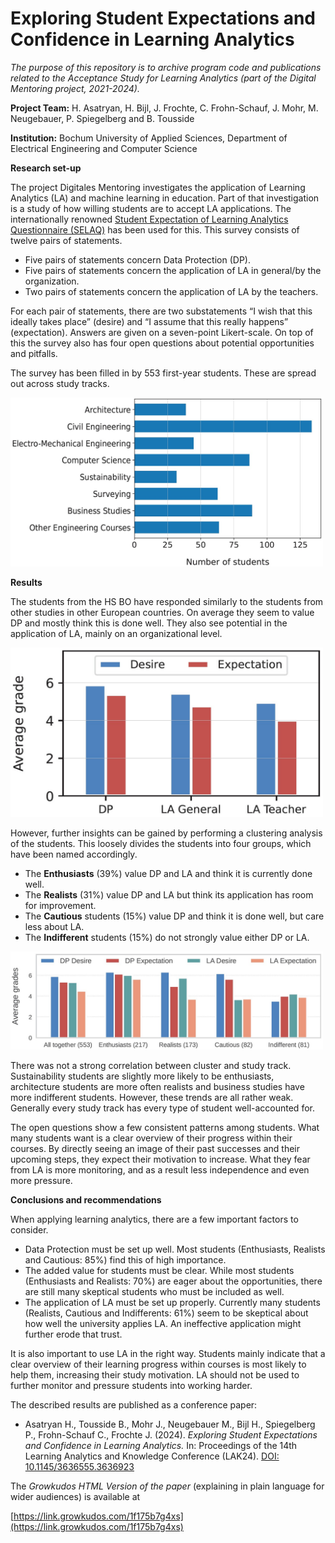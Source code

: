 # Exploring Student Expectations and Confidence in Learning Analytics

*The purpose of this repository is to archive program code and publications related to the Acceptance Study for Learning Analytics (part of the Digital Mentoring project, 2021-2024).*

**Project Team:** H. Asatryan, H. Bijl, J. Frochte, C. Frohn-Schauf, J. Mohr, M. Neugebauer, P. Spiegelberg and B. Tousside

**Institution:** Bochum University of Applied Sciences, Department of Electrical Engineering and Computer Science

**Research set-up**

The project Digitales Mentoring investigates the application of Learning Analytics (LA) and machine learning in education. Part of that investigation is a study of how willing students are to accept LA applications. The internationally renowned [Student Expectation of Learning Analytics Questionnaire (SELAQ)](https://onlinelibrary.wiley.com/doi/full/10.1111/jcal.12366) has been used for this. This survey consists of twelve pairs of statements.

- Five pairs of statements concern Data Protection (DP).
- Five pairs of statements concern the application of LA in general/by the organization.
- Two pairs of statements concern the application of LA by the teachers.

For each pair of statements, there are two substatements “I wish that this ideally takes place” (desire) and “I assume that this really happens” (expectation). Answers are given on a seven-point Likert-scale. On top of this the survey also has four open questions about potential opportunities and pitfalls.

The survey has been filled in by 553 first-year students. These are spread out across study tracks.

<img src="./readme_images/img1.jpg" alt="Specializations" width="500"/>

**Results**

The students from the HS BO have responded similarly to the students from other studies in other European countries. On average they seem to value DP and mostly think this is done well. They also see potential in the application of LA, mainly on an organizational level.

<img src="./readme_images/img2.jpg" alt="Desire expectation averages per question group" width="500"/>

However, further insights can be gained by performing a clustering analysis of the students. This loosely divides the students into four groups, which have been named accordingly.

- The **Enthusiasts** (39%) value DP and LA and think it is currently done well.
- The **Realists** (31%) value DP and LA but think its application has room for improvement.
- The **Cautious** students (15%) value DP and think it is done well, but care less about LA.
- The **Indifferent** students (15%) do not strongly value either DP or LA.

<img src="./readme_images/img3.jpg" alt="Desire expectation averages per student group (brief)" width="500"/>

There was not a strong correlation between cluster and study track. Sustainability students are slightly more likely to be enthusiasts, architecture students are more often realists and business studies have more indifferent students. However, these trends are all rather weak. Generally every study track has every type of student well-accounted for.

The open questions show a few consistent patterns among students. What many students want is a clear overview of their progress within their courses. By directly seeing an image of their past successes and their upcoming steps, they expect their motivation to increase. What they fear from LA is more monitoring, and as a result less independence and even more pressure.

**Conclusions and recommendations**

When applying learning analytics, there are a few important factors to consider.

- Data Protection must be set up well. Most students (Enthusiasts, Realists and Cautious: 85%) find this of high importance.
- The added value for students must be clear. While most students (Enthusiasts and Realists: 70%) are eager about the opportunities, there are still many skeptical students who must be included as well.
- The application of LA must be set up properly. Currently many students (Realists, Cautious and Indifferents: 61%) seem to be skeptical about how well the university applies LA. An ineffective application might further erode that trust.

It is also important to use LA in the right way. Students mainly indicate that a clear overview of their learning progress within courses is most likely to help them, increasing their study motivation. LA should not be used to further monitor and pressure students into working harder.

The described results are published as a conference paper:

 - Asatryan H., Tousside B., Mohr J., Neugebauer M., Bijl H., Spiegelberg P., Frohn-Schauf C., Frochte J.  (2024). *Exploring Student Expectations and Confidence in Learning Analytics.* In: Proceedings of the 14th Learning Analytics and Knowledge Conference (LAK24). [DOI: 10.1145/3636555.3636923](http://dx.doi.org/10.1145/3636555.3636923)

The *Growkudos HTML Version of the paper* (explaining in
plain language for wider audiences) is available at

[https://link.growkudos.com/1f175b7g4xs](https://link.growkudos.com/1f175b7g4xs)
